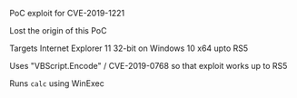 PoC exploit for CVE-2019-1221

Lost the origin of this PoC

Targets Internet Explorer 11 32-bit on Windows 10 x64 upto RS5

Uses "VBScript.Encode" / CVE-2019-0768 so that exploit works up to RS5

Runs `calc` using WinExec
